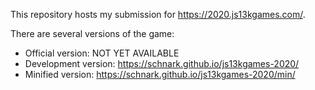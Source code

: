 This repository hosts my submission for https://2020.js13kgames.com/.

There are several versions of the game:
* Official version: NOT YET AVAILABLE
* Development version: https://schnark.github.io/js13kgames-2020/
* Minified version: https://schnark.github.io/js13kgames-2020/min/
